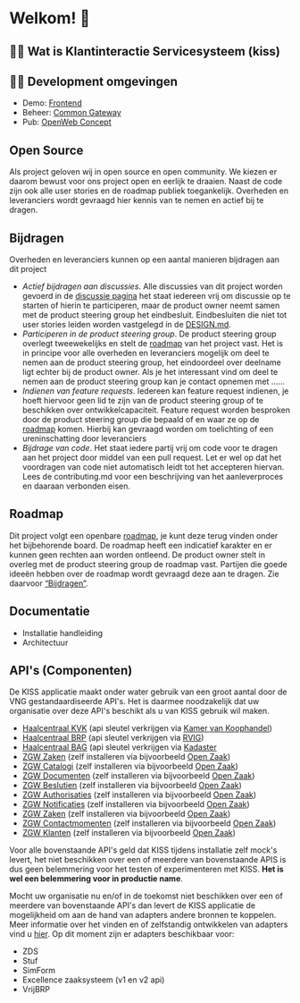 
# Welkom! 👋

## 🙋‍♀️ Wat is Klantinteractie Servicesysteem (kiss)

## 👩‍💻 Development omgevingen
- Demo: [Frontend](https://kiss-dev.commonground.nu/)
- Beheer: [Common Gateway](https://gateway.kiss-dev.commonground.nu) 
- Pub: [OpenWeb Concept](https://openweb.kiss-dev.commonground.nu/wp-admin)

## Open Source
Als project geloven wij in open source en open community. We kiezen er daarom bewust voor ons project open en eerlijk te draaien. Naast de code zijn ook alle user stories en de roadmap publiek toegankelijk. Overheden en leveranciers wordt gevraagd hier kennis van te nemen en actief bij te dragen.

## Bijdragen
Overheden en leveranciers kunnen op een aantal manieren bijdragen aan dit project

- *Actief bijdragen aan discussies*.  Alle discussies van dit project worden gevoerd in de [discussie pagina](https://github.com/orgs/Klantinteractie-Servicesysteem) het staat iedereen vrij om discussie op te starten of hierin te participeren, maar de product owner neemt samen met de product steering group het eindbesluit. Eindbesluiten die niet tot user stories leiden worden vastgelegd in de [DESIGN.md](https://github.com/Klantinteractie-Servicesysteem/KISS-frontend/blob/main/DESIGN.md).
- *Participeren in de product steering group*. De product steering group overlegt tweewekelijks en stelt de [roadmap](https://github.com/orgs/Klantinteractie-Servicesysteem/projects/1/views/1) van het project vast.  Het is in principe voor alle overheden en leveranciers mogelijk om deel te nemen aan de product steering group, het eindoordeel over deelname ligt echter bij de product owner.  Als je het interessant vind om deel te nemen aan de product steering group kan je contact opnemen met ……
- *Indienen van feature requests*. Iedereen kan feature request indienen, je hoeft hiervoor geen lid te zijn van de product steering group of te beschikken over ontwikkelcapaciteit.  Feature request worden besproken door de product steering group die bepaald of en waar ze op de [roadmap](https://github.com/orgs/Klantinteractie-Servicesysteem/projects/1/views/1) komen. Hierbij kan gevraagd worden om toelichting of een ureninschatting door leveranciers
- *Bijdrage van code*. Het staat iedere partij vrij om code voor te dragen aan het project door middel van een pull request. Let er wel op dat het voordragen van code niet automatisch leidt tot het accepteren hiervan. Lees de contributing.md voor een beschrijving van het aanleverproces en daaraan verbonden eisen.

## Roadmap
Dit project volgt een openbare [roadmap](https://github.com/orgs/Klantinteractie-Servicesysteem/projects/1/views/1), je kunt deze terug vinden onder het bijbehorende board. De roadmap heeft een indicatief karakter en er kunnen geen rechten aan worden ontleend. De product owner stelt in overleg met de product steering group de roadmap vast. Partijen die goede ideeën hebben over de roadmap wordt gevraagd deze aan te dragen. Zie daarvoor [“Bijdragen”](#bijdragen).

## Documentatie
- Installatie handleiding
- Architectuur

## API's (Componenten)
De KISS applicatie maakt onder water gebruik van een groot aantal door de VNG gestandaardiseerde API's. Het is daarmee noodzakelijk dat uw organisatie over deze API's beschikt als u van KISS gebruik wil maken.

- [Haalcentraal KVK](https://github.com/VNG-Realisatie/Haal-Centraal-HR-bevragen) (api sleutel verkrijgen via [Kamer van Koophandel](https://www.kvk.nl/producten-bestellen/koppeling-handelsregister/kvk-api/))
- [Haalcentraal BRP](https://vng-realisatie.github.io/Haal-Centraal-BRP-bevragen/) (api sleutel verkrijgen via [RVIG](https://www.rvig.nl/brp/gebruikers-van-de-basisregistratie-personen-brp))
- [Haalcentraal BAG](https://github.com/VNG-Realisatie/Haal-Centraal-BAG-bevragen) (api sleutel verkrijgen via [Kadaster](https://www.kadaster.nl/zakelijk/producten/adressen-en-gebouwen/bag-api-huidige-bevragingen)
- [ZGW Zaken](https://vng-realisatie.github.io/gemma-zaken/standaard/zaken/) (zelf installeren via bijvoorbeeld [Open Zaak]())
- [ZGW Catalogi](https://vng-realisatie.github.io/gemma-zaken/standaard/catalogi/) (zelf installeren via bijvoorbeeld [Open Zaak]())
- [ZGW Documenten](https://vng-realisatie.github.io/gemma-zaken/standaard/documenten/) (zelf installeren via bijvoorbeeld [Open Zaak]())
- [ZGW Beslutien](https://vng-realisatie.github.io/gemma-zaken/standaard/besluiten/) (zelf installeren via bijvoorbeeld [Open Zaak]())
- [ZGW Authorisaties](https://vng-realisatie.github.io/gemma-zaken/standaard/autorisaties/) (zelf installeren via bijvoorbeeld [Open Zaak]())
- [ZGW Notificaties](https://vng-realisatie.github.io/gemma-zaken/standaard/notificaties/) (zelf installeren via bijvoorbeeld [Open Zaak]())
- [ZGW Zaken](https://vng-realisatie.github.io/gemma-zaken/standaard/zaken/) (zelf installeren via bijvoorbeeld [Open Zaak]())
- [ZGW Contactmomenten](https://vng-realisatie.github.io/gemma-zaken/standaard/contactmomenten/) (zelf installeren via bijvoorbeeld [Open Zaak]())
- [ZGW Klanten](https://vng-realisatie.github.io/gemma-zaken/standaard/klanten/) (zelf installeren via bijvoorbeeld [Open Zaak]())

Voor alle bovenstaande API's geld dat KISS tijdens installatie zelf mock's levert, het niet beschikken over een of meerdere van bovenstaande APIS is dus geen belemmering voor het testen of experimenteren met KISS. **Het is wel een belemmering voor in productie name**.

Mocht uw organisatie nu en/of in de toekomst niet beschikken over een of meerdere van bovenstaande API's dan levert de KISS applicatie de mogelijkheid om aan de hand van adapters andere bronnen te koppelen. Meer informatie over het vinden en of zelfstandig ontwikkelen van adapters vind u [hier](). Op dit moment zijn er adapters beschikbaar voor:

- ZDS
- Stuf
- SimForm
- Excellence zaaksysteem (v1 en v2 api)
- VrijBRP